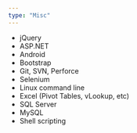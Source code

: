 ```yaml
---
type: "Misc"
---
```


* jQuery
* ASP.NET
* Android
* Bootstrap
* Git, SVN, Perforce
* Selenium
* Linux command line
* Excel (Pivot Tables, vLookup, etc)
* SQL Server
* MySQL
* Shell scripting
